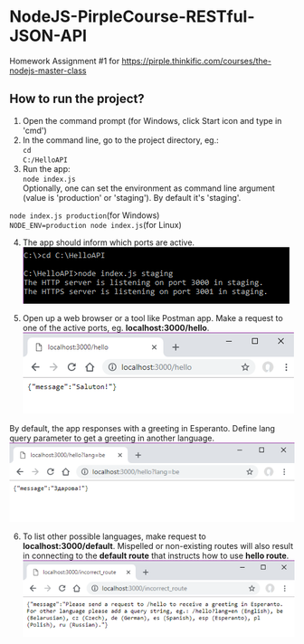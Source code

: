 # NodeJS-PirpleCourse-RESTful-JSON-API
Homework Assignment #1 for
https://pirple.thinkific.com/courses/the-nodejs-master-class

## How to run the project?
1. Open the command prompt (for Windows, click Start icon and type in 'cmd') 
2. In the command line, go to the project directory, eg.:</br>
<code>cd C:/HelloAPI</code>
3. Run the app:</br>
<code>node index.js</code></br>
Optionally, one can set the environment as command line argument (value is 'production' or 'staging').
By default it's 'staging'.

<code>node index.js production</code>(for Windows)</br>
<code>NODE_ENV=production node index.js</code>(for Linux)

4. The app should inform which ports are active.</br>
![Starting the Hello app in console](https://github.com/marta-krzyk-dev/NodeJS-PirpleCourse-RESTful-JSON-API/blob/master/Screenshots/console_commands.png?raw=true)

5. Open up a web browser or a tool like Postman app. Make a request to one of the active ports, eg. **localhost:3000/hello**.</br>
![Hello route in web browser](https://github.com/marta-krzyk-dev/NodeJS-PirpleCourse-RESTful-JSON-API/blob/master/Screenshots/hello_in_browser.png?raw=true)

By default, the app responses with a greeting in Esperanto.
Define lang query parameter to get a greeting in another language.</br>
![Hello in belarusian](https://github.com/marta-krzyk-dev/NodeJS-PirpleCourse-RESTful-JSON-API/blob/master/Screenshots/hello_be_route.png?raw=true)

6. To list other possible languages, make request to **localhost:3000/default**. Mispelled or non-existing routes will also result in connecting to the **default route** that instructs how to use **hello route**.</br>
![Default handler](https://github.com/marta-krzyk-dev/NodeJS-PirpleCourse-RESTful-JSON-API/blob/master/Screenshots/default_route_in_web_browser.png?raw=true)
